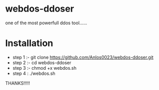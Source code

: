 # webdos-ddoser
one of the most powerfull ddos tool......

# Installation
* step 1 :- git clone https://github.com/Anlos0023/webdos-ddoser.git
* step 2 :- cd webdos-ddoser
* step 3 :- chmod +x webdos.sh
* step 4 :  ./webdos.sh  

THANKS!!!!!
